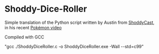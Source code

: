 # Shoddy-Dice-Roller

Simple translation of the Python script written by Austin from [ShoddyCast](https://www.youtube.com/@ShoddyCast), in his recent [Pokémon video](https://www.youtube.com/watch?v=M8C8dHQE2Ro)

Compiled with GCC

"gcc ./ShoddyDiceRoller.c -o ShoddyDiceRoller.exe -Wall --std=c99"
